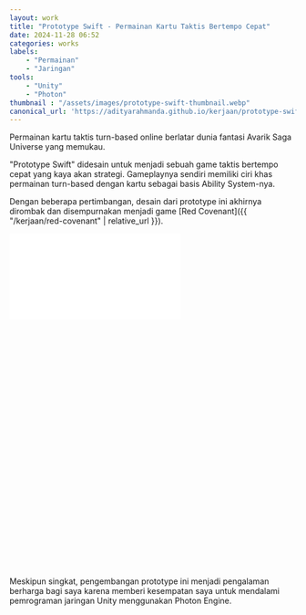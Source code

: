 ```yaml
---
layout: work
title: "Prototype Swift - Permainan Kartu Taktis Bertempo Cepat"
date: 2024-11-28 06:52
categories: works
labels: 
    - "Permainan"
    - "Jaringan"
tools: 
    - "Unity"
    - "Photon"
thumbnail : "/assets/images/prototype-swift-thumbnail.webp"
canonical_url: 'https://adityarahmanda.github.io/kerjaan/prototype-swift'
---
```

Permainan kartu taktis turn-based online berlatar dunia fantasi Avarik Saga Universe yang memukau.

<!--excerpt-->

"Prototype Swift" didesain untuk menjadi sebuah game taktis bertempo cepat yang kaya akan strategi. Gameplaynya sendiri memiliki ciri khas permainan turn-based dengan kartu sebagai basis Ability System-nya. 

Dengan beberapa pertimbangan, desain dari prototype ini akhirnya dirombak dan disempurnakan menjadi game [Red Covenant]({{ "/kerjaan/red-covenant" | relative_url }}). 

<div class="video-wrapper" style="padding-bottom: 86.6816%"><iframe src="{{ site.url }}{{ site.baseurl }}/assets/videos/prototype-swift-video.mp4" frameborder="0" allow="accelerometer; clipboard-write; encrypted-media; gyroscope; picture-in-picture; web-share" referrerpolicy="strict-origin-when-cross-origin" allowfullscreen></iframe></div>

Meskipun singkat, pengembangan prototype ini menjadi pengalaman berharga bagi saya karena memberi kesempatan saya untuk mendalami pemrograman jaringan Unity menggunakan Photon Engine.

